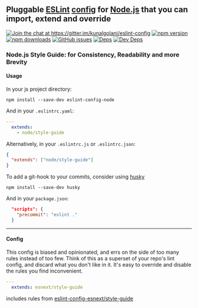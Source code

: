 ## Pluggable [ESLint](http://eslint.org/docs/about/) [config](http://eslint.org/docs/developer-guide/shareable-configs) for [Node.js](nodejs.org) that you can import, extend and override

[![Join the chat at https://gitter.im/kunalgolani/eslint-config ][gitter-img]][gitter-url]
[![npm version][version-img]][npm-url]
[![npm downloads][downloads-img]][npm-url]
[![GitHub issues][issues-img]][issues-url]
[![Deps][deps-img]][deps-url]
[![Dev Deps][devDeps-img]][deps-url]


### Node.js Style Guide: for Consistency, Readability and more Brevity

#### Usage

In your js project directory:

```shell
npm install --save-dev eslint-config-node
```

And in your `.eslintrc.yaml`:

```yaml
---
  extends:
    - node/style-guide
```

Alternatively, in your `.eslintrc.js` or `.eslintrc.json`:

```json
{
  "extends": ["node/style-guide"]
}
```

To add a git-hook to your commits, consider using [husky](https://github.com/typicode/husky)

```shell
npm install --save-dev husky
```

And in your `package.json`:

```json
  "scripts": {
    "precommit": "eslint ."
  }
```

---

#### Config

This config is biased and opinionated, and errs on the side of too many rules instead of too few. Think of this as a superset of your repo's lint config, and discard what you don't like in it. It's easy to override and disable the rules you find inconvenient.

```yaml
---
  extends: esnext/style-guide
```

includes rules from [eslint-config-esnext/style-guide](https://github.com/kunalgolani/eslint-config/tree/master/esnext/style-guide)


[gitter-img]: https://badges.gitter.im/kunalgolani/eslint-config.svg
[gitter-url]: https://gitter.im/kunalgolani/eslint-config?utm_source=badge&utm_medium=badge&utm_campaign=pr-badge&utm_content=badge
[version-img]: https://img.shields.io/npm/v/eslint-config-node.svg
[npm-url]: https://www.npmjs.com/package/eslint-config-node
[downloads-img]: https://img.shields.io/npm/dt/eslint-config-node.svg
[issues-img]: https://img.shields.io/github/issues-raw/kunalgolani/eslint-config.svg?maxAge=2592000
[issues-url]: https://github.com/kunalgolani/eslint-config/issues
[deps-img]: https://img.shields.io/david/kunalgolani/eslint-config.svg
[devDeps-img]: https://img.shields.io/david/dev/kunalgolani/eslint-config.svg
[deps-url]: https://github.com/kunalgolani/eslint-config/blob/master/node/package.json
